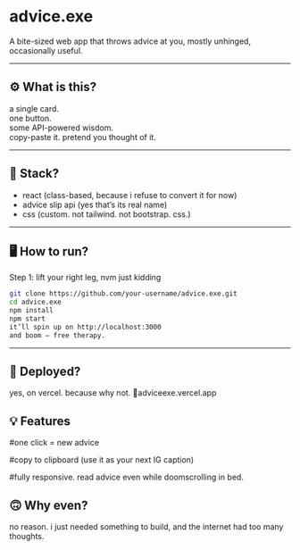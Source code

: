 <h1>advice.exe</h1>

A bite-sized web app that throws advice at you, mostly unhinged, occasionally useful.

---

## ⚙️ What is this?

a single card.  
one button.  
some API-powered wisdom.  
copy-paste it. pretend you thought of it.  


---

## 🧪 Stack?

- react (class-based, because i refuse to convert it for now)
- advice slip api (yes that’s its real name)
- css (custom. not tailwind. not bootstrap. css.)

---

## 🖥️ How to run?
Step 1: lift your right leg, nvm just kidding

```bash
git clone https://github.com/your-username/advice.exe.git
cd advice.exe
npm install
npm start
it’ll spin up on http://localhost:3000
and boom — free therapy.
```
---

## 🚢 Deployed?
yes, on vercel. because why not.
🔗adviceexe.vercel.app

## 💡 Features
 #one click = new advice
 
 #copy to clipboard (use it as your next IG caption)
 
 #fully responsive. read advice even while doomscrolling in bed.


## 🙃 Why even?
no reason.
i just needed something to build, and the internet had too many thoughts.

